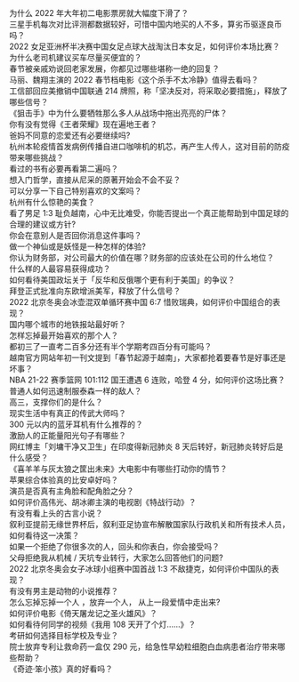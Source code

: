 为什么 2022 年大年初二电影票房就大幅度下滑了？  
三星手机每次对比评测都数据较好，可惜中国内地买的人不多，算劣币驱逐良币吗？  
2022 女足亚洲杯半决赛中国女足点球大战淘汰日本女足，如何评价本场比赛？  
为什么老司机建议买车尽量买便宜的？  
春节被亲戚劝说回老家发展，你都见过哪些堪称一绝的回复？  
马丽、魏翔主演的 2022 春节档电影《这个杀手不太冷静》值得去看吗？  
工信部回应美撤销中国联通 214 牌照，称「坚决反对，将采取必要措施」，释放了哪些信号？  
《狙击手》中为什么要牺牲那么多人从战场中拖出亮亮的尸体？  
你有没有觉得《王者荣耀》现在遍地王者？  
爸妈不同意的恋爱还有必要继续吗?  
杭州本轮疫情首发病例传播自进口咖啡机的机芯，再产生人传人，这对目前的防疫带来哪些挑战？  
看过的书有必要再看第二遍吗？  
想入门哲学，直接从尼采的原著开始会不会不妥？  
可以分享一下自己特别喜欢的文案吗？  
杭州有什么惊艳的美食？  
看了男足 1:3 耻负越南，心中无比难受，你能否提出一个真正能帮助到中国足球的合理的建议或方针?  
你会在意别人是否回你消息这件事吗？  
做一个神仙或是妖怪是一种怎样的体验?  
你认为财务部，对公司最大的价值在哪？财务部的应该处在公司的什么地位？  
什么样的人最容易获得成功？  
如何看待美国政坛关于「反华和反俄哪个更有利于美国」的争议？  
拜登正式批准向东欧增派美军，释放了什么信号？  
2022 北京冬奥会冰壶混双单循环赛中国 6:7 惜败瑞典，如何评价中国组合的表现？  
国内哪个城市的地铁报站最好听？  
怎样忘掉最开始喜欢的那个人？  
都初三了一直考二百多分还有半个学期考四百分有可能吗？  
越南官方网站年初一刊文提到「春节起源于越南」，大家都抢着要春节是好事还是坏事？  
NBA 21-22 赛季篮网 101:112 国王遭遇 6 连败，哈登 4 分，如何评价这场比赛？  
普通人如何迅速制服泰森一样的敌人？  
高三，支撑你们的是什么？  
现实生活中有真正的传武大师吗？  
300 元以内的蓝牙耳机有什么推荐的？  
激励人的正能量阳光句子有哪些？  
网红博主「刘墉干净又卫生」在印度得新冠肺炎 8 天后转好，新冠肺炎转好后是什么感受？  
《喜羊羊与灰太狼之筐出未来》大电影中有哪些打动你的情节？  
苹果综合体验真的比安卓好吗？  
演员是否真有主角脸和配角脸之分？  
如何评价高伟光、胡冰卿主演的电视剧《特战行动》？  
有没有看上头的古言小说？  
叙利亚提前无缘世界杯后，叙利亚足协宣布解散国家队行政机关和所有技术人员，如何看待这一决策？  
如果一个拒绝了你很多次的人，回头和你表白，你会接受吗？  
父母拒绝我从机械 / 天坑专业转行，大家怎么回答他们的问题?  
2022 北京冬奥会女子冰球小组赛中国首战 1:3 不敌捷克，如何评价中国队的表现？  
有没有男主是动物的小说推荐？  
怎么忘掉忘掉一个人 ，放弃一个人， 从上一段爱情中走出来?  
如何评价电影《倚天屠龙记之圣火雄风》？  
如何看待何同学的视频《我用 108 天开了个灯......》？  
考研如何选择目标学校及专业？  
院士放弃专利让救命药一盒仅 290 元，给急性早幼粒细胞白血病患者治疗带来哪些帮助？  
《奇迹·笨小孩》真的好看吗？  
